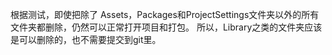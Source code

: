 根据测试，即使把除了 Assets，Packages和ProjectSettings文件夹以外的所有文件夹都删除，仍然可以正常打开项目和打包。
所以，Library之类的文件夹应该是可以删除的，也不需要提交到git里。